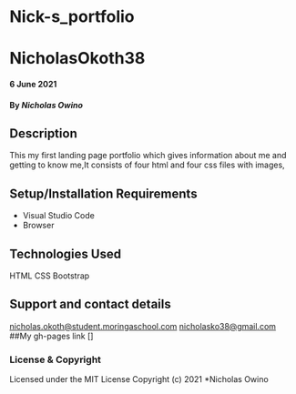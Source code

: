 # Nick-s_portfolio
# NicholasOkoth38
#### 6 June 2021
#### By *Nicholas Owino*
## Description
This my first landing page portfolio which gives information about me and getting to know me,It consists of four html and four css files with images,
## Setup/Installation Requirements
* Visual Studio Code
* Browser
## Technologies Used
HTML
CSS
Bootstrap
## Support and contact details
nicholas.okoth@student.moringaschool.com
nicholasko38@gmail.com
##My gh-pages link
[]
### License & Copyright
Licensed under the MIT License
Copyright (c) 2021 *Nicholas Owino
